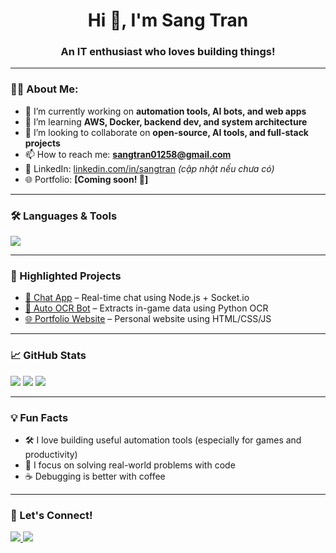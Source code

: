 <h1 align="center">Hi 👋, I'm Sang Tran</h1>
<h3 align="center">An IT enthusiast who loves building things!</h3>

---

### 🧑‍💻 About Me:

- 🧠 I’m currently working on **automation tools, AI bots, and web apps**
- 🚀 I’m learning **AWS, Docker, backend dev, and system architecture**
- 🤝 I’m looking to collaborate on **open-source, AI tools, and full-stack projects**
- 📫 How to reach me: **sangtran01258@gmail.com**
- 🔗 LinkedIn: [linkedin.com/in/sangtran](https://linkedin.com/in/sangtran) *(cập nhật nếu chưa có)*
- 🌐 Portfolio: **[Coming soon! 🚧]**

---

### 🛠️ Languages & Tools

<p align="left">
  <img src="https://skillicons.dev/icons?i=js,ts,html,css,py,c,cpp,react,nextjs,nodejs,mysql,mongodb,postgres,docker,aws,linux,git,github,tailwind,vercel" />
</p>

---

### 📌 Highlighted Projects

- [💬 Chat App](https://github.com/sangtran01258/chat-app) – Real-time chat using Node.js + Socket.io  
- [🧠 Auto OCR Bot](https://github.com/sangtran01258/ocr-bot) – Extracts in-game data using Python OCR  
- [🌐 Portfolio Website](https://github.com/sangtran01258/portfolio) – Personal website using HTML/CSS/JS  

---

### 📈 GitHub Stats

<p align="left">
  <img src="https://github-readme-stats.vercel.app/api?username=sangtran01258&show_icons=true&theme=default" />
  <img src="https://github-readme-streak-stats.herokuapp.com/?user=sangtran01258&theme=default" />
  <img src="https://github-readme-stats.vercel.app/api/top-langs/?username=sangtran01258&layout=compact&theme=default" />
</p>

---

### 💡 Fun Facts

- 🛠 I love building useful automation tools (especially for games and productivity)
- 🎯 I focus on solving real-world problems with code
- ☕ Debugging is better with coffee

---

### 🙌 Let's Connect!

<p align="left">
  <a href="https://linkedin.com/in/sangtran" target="_blank">
    <img src="https://skillicons.dev/icons?i=linkedin" />
  </a>
  <a href="mailto:sangtran01258@gmail.com">
    <img src="https://skillicons.dev/icons?i=gmail" />
  </a>
</p>
